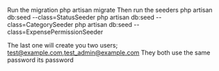 Run the migration
php artisan migrate
Then run the seeders
php artisan db:seed --class=StatusSeeder
php artisan db:seed --class=CategorySeeder
php artisan db:seed --class=ExpensePermissionSeeder

The last one will create you two users;
test@example.com,test_admin@example.com
They both use the same password its password
